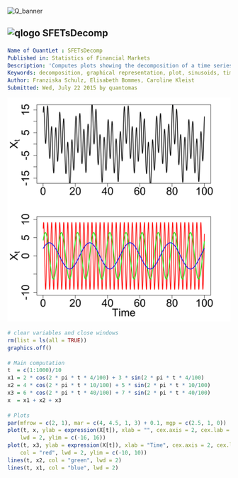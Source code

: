
![Q_banner](https://github.com/QuantLet/Styleguide-and-Validation-procedure/blob/master/pictures/banner.png)

## ![qlogo](https://github.com/QuantLet/Styleguide-and-Validation-procedure/blob/master/pictures/qloqo.png) **SFETsDecomp**

```yaml
Name of QuantLet : SFETsDecomp 
Published in: Statistics of Financial Markets
Description: 'Computes plots showing the decomposition of a time series into sinusoids with frequencies f={0.4, 0.1, 0.04}.'
Keywords: decomposition, graphical representation, plot, sinusoids, time-series
Author: Franziska Schulz, Elisabeth Bommes, Caroline Kleist
Submitted: Wed, July 22 2015 by quantomas
```

![Picture1](SFETsDecomp-1.png)


```r
# clear variables and close windows
rm(list = ls(all = TRUE))
graphics.off()

# Main computation
t  = c(1:1000)/10
x1 = 2 * cos(2 * pi * t * 4/100) + 3 * sin(2 * pi * t * 4/100)
x2 = 4 * cos(2 * pi * t * 10/100) + 5 * sin(2 * pi * t * 10/100)
x3 = 6 * cos(2 * pi * t * 40/100) + 7 * sin(2 * pi * t * 40/100)
x  = x1 + x2 + x3

# Plots
par(mfrow = c(2, 1), mar = c(4, 4.5, 1, 3) + 0.1, mgp = c(2.5, 1, 0))
plot(t, x, ylab = expression(X[t]), xlab = "", cex.axis = 2, cex.lab = 2, type = "l", 
    lwd = 2, ylim = c(-16, 16))
plot(t, x3, ylab = expression(X[t]), xlab = "Time", cex.axis = 2, cex.lab = 2, type = "l", 
    col = "red", lwd = 2, ylim = c(-10, 10))
lines(t, x2, col = "green", lwd = 2)
lines(t, x1, col = "blue", lwd = 2) 
```
